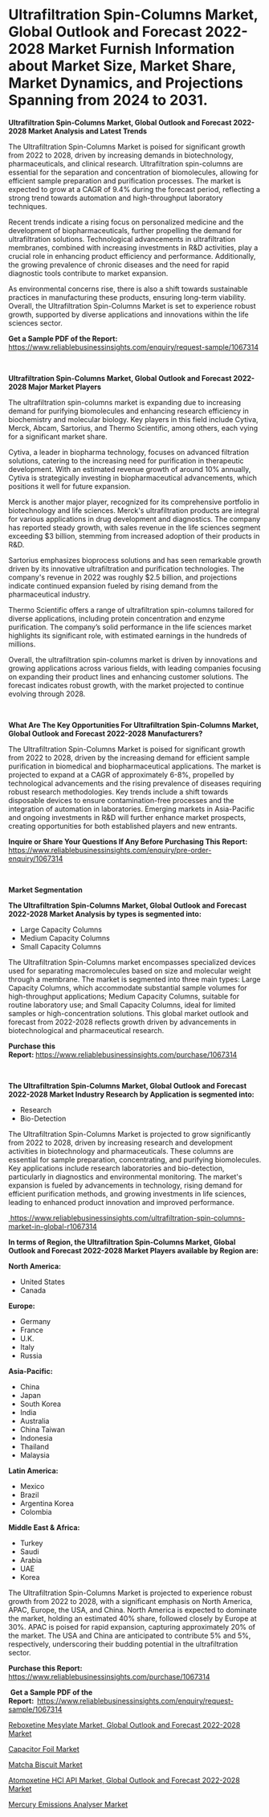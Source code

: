 <p><h1>Ultrafiltration Spin-Columns Market, Global Outlook and Forecast 2022-2028 Market Furnish Information about Market Size, Market Share, Market Dynamics, and Projections Spanning from 2024 to 2031.</h1></p><p><strong>Ultrafiltration Spin-Columns Market, Global Outlook and Forecast 2022-2028 Market Analysis and Latest Trends</strong></p>
<p><p>The Ultrafiltration Spin-Columns Market is poised for significant growth from 2022 to 2028, driven by increasing demands in biotechnology, pharmaceuticals, and clinical research. Ultrafiltration spin-columns are essential for the separation and concentration of biomolecules, allowing for efficient sample preparation and purification processes. The market is expected to grow at a CAGR of 9.4% during the forecast period, reflecting a strong trend towards automation and high-throughput laboratory techniques.</p><p>Recent trends indicate a rising focus on personalized medicine and the development of biopharmaceuticals, further propelling the demand for ultrafiltration solutions. Technological advancements in ultrafiltration membranes, combined with increasing investments in R&D activities, play a crucial role in enhancing product efficiency and performance. Additionally, the growing prevalence of chronic diseases and the need for rapid diagnostic tools contribute to market expansion. </p><p>As environmental concerns rise, there is also a shift towards sustainable practices in manufacturing these products, ensuring long-term viability. Overall, the Ultrafiltration Spin-Columns Market is set to experience robust growth, supported by diverse applications and innovations within the life sciences sector.</p></p>
<p><strong>Get a Sample PDF of the Report:&nbsp;</strong> <a href="https://www.reliablebusinessinsights.com/enquiry/request-sample/1067314?utm_campaign=63&utm_medium=2&utm_source=Github&utm_content=ia&utm_term=04122024&utm_id=ultrafiltration-spin-columns-market-global-outlook-and-forecast-2022-2028">https://www.reliablebusinessinsights.com/enquiry/request-sample/1067314</a></p>
<p>&nbsp;</p>
<p><strong>Ultrafiltration Spin-Columns Market, Global Outlook and Forecast 2022-2028 Major Market Players</strong></p>
<p><p>The ultrafiltration spin-columns market is expanding due to increasing demand for purifying biomolecules and enhancing research efficiency in biochemistry and molecular biology. Key players in this field include Cytiva, Merck, Abcam, Sartorius, and Thermo Scientific, among others, each vying for a significant market share.</p><p>Cytiva, a leader in biopharma technology, focuses on advanced filtration solutions, catering to the increasing need for purification in therapeutic development. With an estimated revenue growth of around 10% annually, Cytiva is strategically investing in biopharmaceutical advancements, which positions it well for future expansion.</p><p>Merck is another major player, recognized for its comprehensive portfolio in biotechnology and life sciences. Merck's ultrafiltration products are integral for various applications in drug development and diagnostics. The company has reported steady growth, with sales revenue in the life sciences segment exceeding $3 billion, stemming from increased adoption of their products in R&D.</p><p>Sartorius emphasizes bioprocess solutions and has seen remarkable growth driven by its innovative ultrafiltration and purification technologies. The company's revenue in 2022 was roughly $2.5 billion, and projections indicate continued expansion fueled by rising demand from the pharmaceutical industry.</p><p>Thermo Scientific offers a range of ultrafiltration spin-columns tailored for diverse applications, including protein concentration and enzyme purification. The company’s solid performance in the life sciences market highlights its significant role, with estimated earnings in the hundreds of millions.</p><p>Overall, the ultrafiltration spin-columns market is driven by innovations and growing applications across various fields, with leading companies focusing on expanding their product lines and enhancing customer solutions. The forecast indicates robust growth, with the market projected to continue evolving through 2028.</p></p>
<p>&nbsp;</p>
<p><strong>What Are The Key Opportunities For Ultrafiltration Spin-Columns Market, Global Outlook and Forecast 2022-2028 Manufacturers?</strong></p>
<p><p>The Ultrafiltration Spin-Columns Market is poised for significant growth from 2022 to 2028, driven by the increasing demand for efficient sample purification in biomedical and biopharmaceutical applications. The market is projected to expand at a CAGR of approximately 6-8%, propelled by technological advancements and the rising prevalence of diseases requiring robust research methodologies. Key trends include a shift towards disposable devices to ensure contamination-free processes and the integration of automation in laboratories. Emerging markets in Asia-Pacific and ongoing investments in R&D will further enhance market prospects, creating opportunities for both established players and new entrants.</p></p>
<p><strong>Inquire or Share Your Questions If Any Before Purchasing This Report:</strong> <a href="https://www.reliablebusinessinsights.com/enquiry/pre-order-enquiry/1067314?utm_campaign=63&utm_medium=2&utm_source=Github&utm_content=ia&utm_term=04122024&utm_id=ultrafiltration-spin-columns-market-global-outlook-and-forecast-2022-2028">https://www.reliablebusinessinsights.com/enquiry/pre-order-enquiry/1067314</a></p>
<p>&nbsp;</p>
<p><strong>Market Segmentation</strong></p>
<p><strong>The Ultrafiltration Spin-Columns Market, Global Outlook and Forecast 2022-2028 Market Analysis by types is segmented into:</strong></p>
<p><ul><li>Large Capacity Columns</li><li>Medium Capacity Columns</li><li>Small Capacity Columns</li></ul></p>
<p><p>The Ultrafiltration Spin-Columns market encompasses specialized devices used for separating macromolecules based on size and molecular weight through a membrane. The market is segmented into three main types: Large Capacity Columns, which accommodate substantial sample volumes for high-throughput applications; Medium Capacity Columns, suitable for routine laboratory use; and Small Capacity Columns, ideal for limited samples or high-concentration solutions. This global market outlook and forecast from 2022-2028 reflects growth driven by advancements in biotechnological and pharmaceutical research.</p></p>
<p><strong>Purchase this Report:&nbsp;</strong><a href="https://www.reliablebusinessinsights.com/purchase/1067314?utm_campaign=63&utm_medium=2&utm_source=Github&utm_content=ia&utm_term=04122024&utm_id=ultrafiltration-spin-columns-market-global-outlook-and-forecast-2022-2028">https://www.reliablebusinessinsights.com/purchase/1067314</a></p>
<p>&nbsp;</p>
<p><strong>The Ultrafiltration Spin-Columns Market, Global Outlook and Forecast 2022-2028 Market Industry Research by Application is segmented into:</strong></p>
<p><ul><li>Research</li><li>Bio-Detection</li></ul></p>
<p><p>The Ultrafiltration Spin-Columns Market is projected to grow significantly from 2022 to 2028, driven by increasing research and development activities in biotechnology and pharmaceuticals. These columns are essential for sample preparation, concentrating, and purifying biomolecules. Key applications include research laboratories and bio-detection, particularly in diagnostics and environmental monitoring. The market's expansion is fueled by advancements in technology, rising demand for efficient purification methods, and growing investments in life sciences, leading to enhanced product innovation and improved performance.</p></p>
<p><a href="https://www.reliablebusinessinsights.com/ultrafiltration-spin-columns-market-in-global-r1067314?utm_campaign=63&utm_medium=2&utm_source=Github&utm_content=ia&utm_term=04122024&utm_id=ultrafiltration-spin-columns-market-global-outlook-and-forecast-2022-2028">&nbsp;https://www.reliablebusinessinsights.com/ultrafiltration-spin-columns-market-in-global-r1067314</a></p>
<p><strong>In terms of Region, the Ultrafiltration Spin-Columns Market, Global Outlook and Forecast 2022-2028 Market Players available by Region are:</strong></p>
<p>
    <p> <strong> North America: </strong>
        <ul>
            <li>United States</li>
            <li>Canada</li>
        </ul>
        </p> 
    <p> <strong> Europe: </strong>
        <ul>
            <li>Germany</li>
            <li>France</li>
            <li>U.K.</li>
            <li>Italy</li>
            <li>Russia</li>
        </ul>
        </p> 
    <p> <strong> Asia-Pacific: </strong>
        <ul>
            <li>China</li>
            <li>Japan</li>
            <li>South Korea</li>
            <li>India</li>
            <li>Australia</li>
            <li>China Taiwan</li>
            <li>Indonesia</li>
            <li>Thailand</li>
            <li>Malaysia</li>
        </ul>
        </p> 
    <p> <strong> Latin America: </strong>
        <ul>
            <li>Mexico</li>
            <li>Brazil</li>
            <li>Argentina Korea</li>
            <li>Colombia</li>
        </ul>
        </p> 
    <p> <strong> Middle East & Africa: </strong>
        <ul>
            <li>Turkey</li>
            <li>Saudi</li>
            <li>Arabia</li>
            <li>UAE</li>
            <li>Korea</li>
        </ul>
    </p>
    </p>
<p><p>The Ultrafiltration Spin-Columns Market is projected to experience robust growth from 2022 to 2028, with a significant emphasis on North America, APAC, Europe, the USA, and China. North America is expected to dominate the market, holding an estimated 40% share, followed closely by Europe at 30%. APAC is poised for rapid expansion, capturing approximately 20% of the market. The USA and China are anticipated to contribute 5% and 5%, respectively, underscoring their budding potential in the ultrafiltration sector.</p></p>
<p><strong>Purchase this Report: </strong><a href="https://www.reliablebusinessinsights.com/purchase/1067314?utm_campaign=63&utm_medium=2&utm_source=Github&utm_content=ia&utm_term=04122024&utm_id=ultrafiltration-spin-columns-market-global-outlook-and-forecast-2022-2028">https://www.reliablebusinessinsights.com/purchase/1067314</a></p>
<p>&nbsp;<strong>Get a Sample PDF of the Report:&nbsp;&nbsp;</strong><a href="https://www.reliablebusinessinsights.com/enquiry/request-sample/1067314?utm_campaign=63&utm_medium=2&utm_source=Github&utm_content=ia&utm_term=04122024&utm_id=ultrafiltration-spin-columns-market-global-outlook-and-forecast-2022-2028">https://www.reliablebusinessinsights.com/enquiry/request-sample/1067314</a></p>
<p><strong></strong></p>
<p><p><a href="https://github.com/JubayerMia832/Market-Research-Report-List-1/blob/main/reboxetine-mesylate-market-global-outlook-and-forecast-2022-2028-market.md?utm_campaign=63&utm_medium=2&utm_source=Github&utm_content=ia&utm_term=04122024&utm_id=ultrafiltration-spin-columns-market-global-outlook-and-forecast-2022-2028">Reboxetine Mesylate Market, Global Outlook and Forecast 2022-2028 Market</a></p><p><a href="https://www.linkedin.com/pulse/according-latest-capacitor-foil-market-forecast-set-experience-grsje?utm_campaign=63&utm_medium=2&utm_source=Github&utm_content=ia&utm_term=04122024&utm_id=ultrafiltration-spin-columns-market-global-outlook-and-forecast-2022-2028">Capacitor Foil Market</a></p><p><a href="https://www.linkedin.com/pulse/global-matcha-biscuit-market-share-growth-opportunities-growing-hgttc?utm_campaign=63&utm_medium=2&utm_source=Github&utm_content=ia&utm_term=04122024&utm_id=ultrafiltration-spin-columns-market-global-outlook-and-forecast-2022-2028">Matcha Biscuit Market</a></p><p><a href="https://github.com/ygfu6u/Market-Research-Report-List-1/blob/main/atomoxetine-hcl-api-market-global-outlook-and-forecast-2022-2028-market.md?utm_campaign=63&utm_medium=2&utm_source=Github&utm_content=ia&utm_term=04122024&utm_id=ultrafiltration-spin-columns-market-global-outlook-and-forecast-2022-2028">Atomoxetine HCl API Market, Global Outlook and Forecast 2022-2028 Market</a></p><p><a href="https://issuu.com/reportprime-2/docs/mercury-emissions-analyser-market-size-2030.pptx?utm_campaign=63&utm_medium=2&utm_source=Github&utm_content=ia&utm_term=04122024&utm_id=ultrafiltration-spin-columns-market-global-outlook-and-forecast-2022-2028">Mercury Emissions Analyser Market</a></p></p>